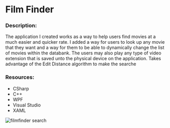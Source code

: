# Film Finder

### Description:
The application I created works as a way to help users find movies at a much easier and quicker rate. 
I added a way for users to look up any movie that they want and a way for them to be able to dynamically
change the list of movies within the databank. The users may also play any type of video extension that is
saved unto the physical device on the application. Takes advantage of the Edit Distance algorithm to make the
searche

### Resources:
* CSharp
* C++
* WPF
* Visual Studio
* XAML

![filmfinder search](https://user-images.githubusercontent.com/54593885/117068548-a70d7800-ace8-11eb-9043-a72894e9554a.png)
